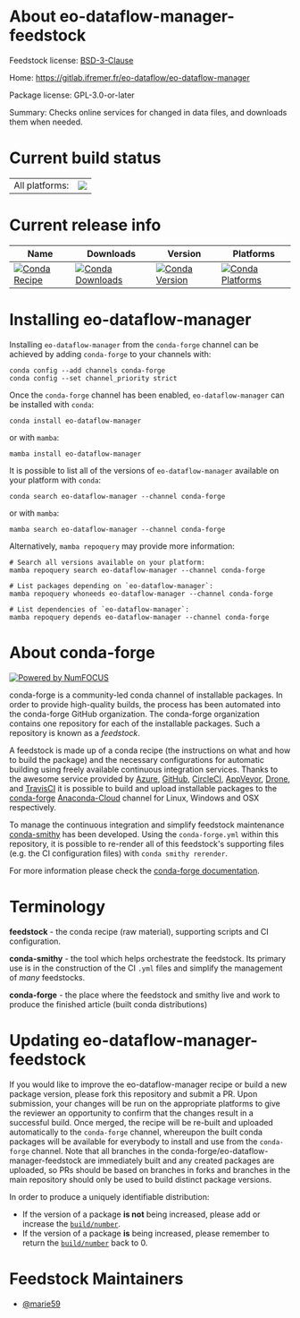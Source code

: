 About eo-dataflow-manager-feedstock
===================================

Feedstock license: [BSD-3-Clause](https://github.com/conda-forge/eo-dataflow-manager-feedstock/blob/main/LICENSE.txt)

Home: https://gitlab.ifremer.fr/eo-dataflow/eo-dataflow-manager

Package license: GPL-3.0-or-later

Summary: Checks online services for changed in data files, and downloads them when needed.

Current build status
====================


<table><tr><td>All platforms:</td>
    <td>
      <a href="https://dev.azure.com/conda-forge/feedstock-builds/_build/latest?definitionId=18463&branchName=main">
        <img src="https://dev.azure.com/conda-forge/feedstock-builds/_apis/build/status/eo-dataflow-manager-feedstock?branchName=main">
      </a>
    </td>
  </tr>
</table>

Current release info
====================

| Name | Downloads | Version | Platforms |
| --- | --- | --- | --- |
| [![Conda Recipe](https://img.shields.io/badge/recipe-eo--dataflow--manager-green.svg)](https://anaconda.org/conda-forge/eo-dataflow-manager) | [![Conda Downloads](https://img.shields.io/conda/dn/conda-forge/eo-dataflow-manager.svg)](https://anaconda.org/conda-forge/eo-dataflow-manager) | [![Conda Version](https://img.shields.io/conda/vn/conda-forge/eo-dataflow-manager.svg)](https://anaconda.org/conda-forge/eo-dataflow-manager) | [![Conda Platforms](https://img.shields.io/conda/pn/conda-forge/eo-dataflow-manager.svg)](https://anaconda.org/conda-forge/eo-dataflow-manager) |

Installing eo-dataflow-manager
==============================

Installing `eo-dataflow-manager` from the `conda-forge` channel can be achieved by adding `conda-forge` to your channels with:

```
conda config --add channels conda-forge
conda config --set channel_priority strict
```

Once the `conda-forge` channel has been enabled, `eo-dataflow-manager` can be installed with `conda`:

```
conda install eo-dataflow-manager
```

or with `mamba`:

```
mamba install eo-dataflow-manager
```

It is possible to list all of the versions of `eo-dataflow-manager` available on your platform with `conda`:

```
conda search eo-dataflow-manager --channel conda-forge
```

or with `mamba`:

```
mamba search eo-dataflow-manager --channel conda-forge
```

Alternatively, `mamba repoquery` may provide more information:

```
# Search all versions available on your platform:
mamba repoquery search eo-dataflow-manager --channel conda-forge

# List packages depending on `eo-dataflow-manager`:
mamba repoquery whoneeds eo-dataflow-manager --channel conda-forge

# List dependencies of `eo-dataflow-manager`:
mamba repoquery depends eo-dataflow-manager --channel conda-forge
```


About conda-forge
=================

[![Powered by
NumFOCUS](https://img.shields.io/badge/powered%20by-NumFOCUS-orange.svg?style=flat&colorA=E1523D&colorB=007D8A)](https://numfocus.org)

conda-forge is a community-led conda channel of installable packages.
In order to provide high-quality builds, the process has been automated into the
conda-forge GitHub organization. The conda-forge organization contains one repository
for each of the installable packages. Such a repository is known as a *feedstock*.

A feedstock is made up of a conda recipe (the instructions on what and how to build
the package) and the necessary configurations for automatic building using freely
available continuous integration services. Thanks to the awesome service provided by
[Azure](https://azure.microsoft.com/en-us/services/devops/), [GitHub](https://github.com/),
[CircleCI](https://circleci.com/), [AppVeyor](https://www.appveyor.com/),
[Drone](https://cloud.drone.io/welcome), and [TravisCI](https://travis-ci.com/)
it is possible to build and upload installable packages to the
[conda-forge](https://anaconda.org/conda-forge) [Anaconda-Cloud](https://anaconda.org/)
channel for Linux, Windows and OSX respectively.

To manage the continuous integration and simplify feedstock maintenance
[conda-smithy](https://github.com/conda-forge/conda-smithy) has been developed.
Using the ``conda-forge.yml`` within this repository, it is possible to re-render all of
this feedstock's supporting files (e.g. the CI configuration files) with ``conda smithy rerender``.

For more information please check the [conda-forge documentation](https://conda-forge.org/docs/).

Terminology
===========

**feedstock** - the conda recipe (raw material), supporting scripts and CI configuration.

**conda-smithy** - the tool which helps orchestrate the feedstock.
                   Its primary use is in the construction of the CI ``.yml`` files
                   and simplify the management of *many* feedstocks.

**conda-forge** - the place where the feedstock and smithy live and work to
                  produce the finished article (built conda distributions)


Updating eo-dataflow-manager-feedstock
======================================

If you would like to improve the eo-dataflow-manager recipe or build a new
package version, please fork this repository and submit a PR. Upon submission,
your changes will be run on the appropriate platforms to give the reviewer an
opportunity to confirm that the changes result in a successful build. Once
merged, the recipe will be re-built and uploaded automatically to the
`conda-forge` channel, whereupon the built conda packages will be available for
everybody to install and use from the `conda-forge` channel.
Note that all branches in the conda-forge/eo-dataflow-manager-feedstock are
immediately built and any created packages are uploaded, so PRs should be based
on branches in forks and branches in the main repository should only be used to
build distinct package versions.

In order to produce a uniquely identifiable distribution:
 * If the version of a package **is not** being increased, please add or increase
   the [``build/number``](https://docs.conda.io/projects/conda-build/en/latest/resources/define-metadata.html#build-number-and-string).
 * If the version of a package **is** being increased, please remember to return
   the [``build/number``](https://docs.conda.io/projects/conda-build/en/latest/resources/define-metadata.html#build-number-and-string)
   back to 0.

Feedstock Maintainers
=====================

* [@marie59](https://github.com/marie59/)

